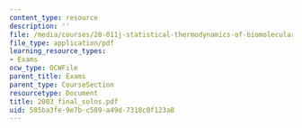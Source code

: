 ```yaml
---
content_type: resource
description: ''
file: /media/courses/20-011j-statistical-thermodynamics-of-biomolecular-systems-be-011j-spring-2004/585ba3fe9e7bc589a49d7318c0f123a8_2003_final_solns.pdf
file_type: application/pdf
learning_resource_types:
- Exams
ocw_type: OCWFile
parent_title: Exams
parent_type: CourseSection
resourcetype: Document
title: 2003_final_solns.pdf
uid: 585ba3fe-9e7b-c589-a49d-7318c0f123a8
---
```

